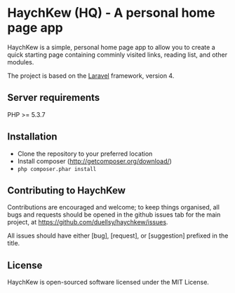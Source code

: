 # HaychKew (HQ) - A personal home page app

HaychKew is a simple, personal home page app to allow you to create a quick starting page
containing comminly visited links, reading list, and other modules.

The project is based on the [Laravel](http://www.laravel.com/) framework, version 4.

## Server requirements

PHP >= 5.3.7

## Installation

- Clone the repository to your preferred location
- Install composer (http://getcomposer.org/download/)
- `php composer.phar install`

## Contributing to HaychKew

Contributions are encouraged and welcome; to keep things organised, all bugs and requests should be
opened in the github issues tab for the main project, at https://github.com/duellsy/haychkew/issues.

All issues should have either [bug], [request], or [suggestion] prefixed in the title.


## License

HaychKew is open-sourced software licensed under the MIT License.
